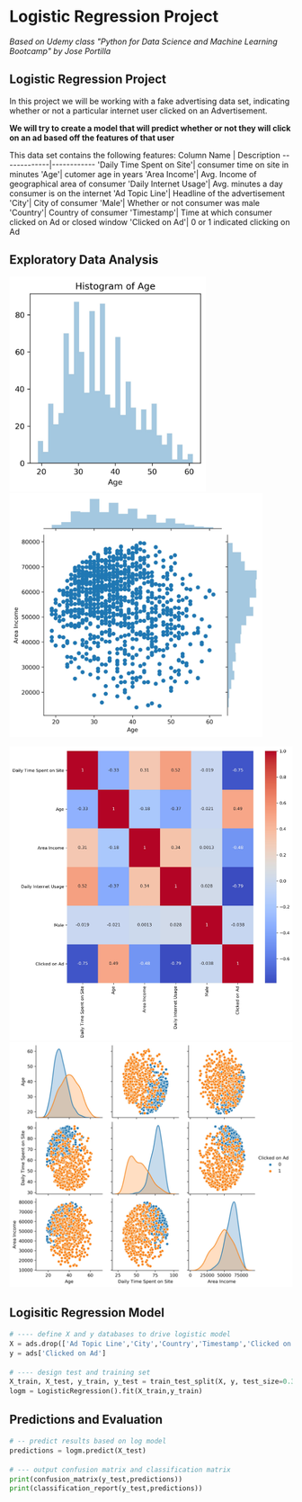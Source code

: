 # Logistic Regression Project
*Based on Udemy class "Python for Data Science and Machine Learning Bootcamp" by Jose Portilla*

## Logistic Regression Project ##
In this project we will be working with a fake advertising data set, indicating whether or not a particular internet user clicked on an Advertisement. 

__We will try to create a model that will predict whether or not they will click on an ad based off the features of that user__

This data set contains the following features:
Column Name | Description
-------------|------------
'Daily Time Spent on Site'| consumer time on site in minutes
'Age'| cutomer age in years
'Area Income'| Avg. Income of geographical area of consumer
'Daily Internet Usage'| Avg. minutes a day consumer is on the internet
'Ad Topic Line'| Headline of the advertisement
'City'| City of consumer
'Male'| Whether or not consumer was male
'Country'| Country of consumer
'Timestamp'| Time at which consumer clicked on Ad or closed window
'Clicked on Ad'| 0 or 1 indicated clicking on Ad

## Exploratory Data Analysis ## 

<img src="https://github.com/nasriv/Udemy_LogisiticRegression/blob/master/AgeHist.jpg" width="350"> <img src="https://github.com/nasriv/Udemy_LogisiticRegression/blob/master/Joint_AgeAreaIncome.jpg" width="450"> 

<img src="https://github.com/nasriv/Udemy_LogisiticRegression/blob/master/heatmap.jpg" width="700">

<img src="https://github.com/nasriv/Udemy_LogisiticRegression/blob/master/pairplot.jpg" width="700">

## Logisitic Regression Model ## 
``` python
# ---- define X and y databases to drive logistic model
X = ads.drop(['Ad Topic Line','City','Country','Timestamp','Clicked on Ad'],axis=1)
y = ads['Clicked on Ad']

# ---- design test and training set
X_train, X_test, y_train, y_test = train_test_split(X, y, test_size=0.3, random_state=101)
logm = LogisticRegression().fit(X_train,y_train)

```
## Predictions and Evaluation ##
``` python 
# -- predict results based on log model
predictions = logm.predict(X_test)

# --- output confusion matrix and classification matrix
print(confusion_matrix(y_test,predictions))
print(classification_report(y_test,predictions))
```
